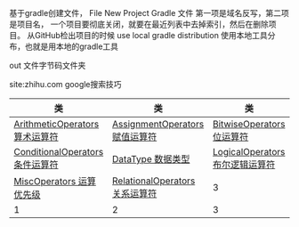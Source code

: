 基于gradle创建文件，
File New Project Gradle 文件
第一项是域名反写，第二项是项目名，
一个项目要彻底关闭，就要在最近列表中去掉索引，然后在删除项目。
从GitHub检出项目的时候
use local gradle distribution 使用本地工具分布，也就是用本地的gradle工具

out 文件字节码文件夹

site:zhihu.com google搜索技巧

|类|类|类|
|-|-|-|
|[ArithmeticOperators 算术运算符](https://github.com/tanyinqing/JavaSE_20170902/blob/master/src/main/java/ArithmeticOperators.java)|[AssignmentOperators 赋值运算符](https://github.com/tanyinqing/JavaSE_20170902/blob/master/src/main/java/AssignmentOperators.java)|[BitwiseOperators 位运算符](https://github.com/tanyinqing/JavaSE_20170902/blob/master/src/main/java/BitwiseOperators.java)|
|[ConditionalOperators 条件运算符](https://github.com/tanyinqing/JavaSE_20170902/blob/master/src/main/java/ConditionalOperators.java)|[DataType 数据类型](https://github.com/tanyinqing/JavaSE_20170902/blob/master/src/main/java/DataType.java)|[LogicalOperators 布尔逻辑运算符](https://github.com/tanyinqing/JavaSE_20170902/blob/master/src/main/java/LogicalOperators.java)|
|[MiscOperators 运算优先级](https://github.com/tanyinqing/JavaSE_20170902/blob/master/src/main/java/MiscOperators.java)|[RelationalOperators 关系运算符](https://github.com/tanyinqing/JavaSE_20170902/blob/master/src/main/java/RelationalOperators.java)|3|
|1|2|3|
